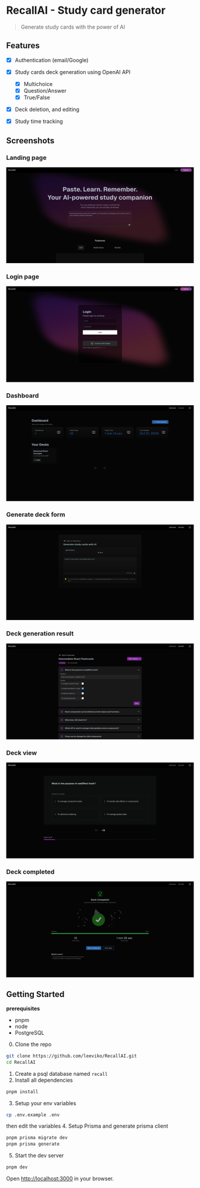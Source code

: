 # RecallAI - Study card generator

> Generate study cards with the power of AI

## Features

- [x] Authentication (email/Google)
- [x] Study cards deck generation using OpenAI API
    - [x] Multichoice
    - [x] Question/Answer
    - [x] True/False
- [x] Deck deletion, and editing
- [x] Study time tracking
 

## Screenshots

### Landing page

![Landing page](screenshots/landing.png)

### Login page

![Login page](screenshots/login.png)

### Dashboard 

![Dashboard](screenshots/dashboard.png)

### Generate deck form 

![Generate](screenshots/generate.png)

### Deck generation result 

![Result](screenshots/result.png)

### Deck view 

![Deck view](screenshots/deck_view.png)

### Deck completed 

![Deck view](screenshots/deck_complete.png)

## Getting Started

**prerequisites**
- pnpm
- node
- PostgreSQL


0. Clone the repo
```bash
git clone https://github.com/leeviko/RecallAI.git
cd RecallAI
```
1. Create a psql database named `recall`
2. Install all dependencies
```bash
pnpm install
```
3. Setup your env variables
```bash
cp .env.example .env
```
then edit the variables
4. Setup Prisma and generate prisma client
```bash
pnpm prisma migrate dev
pnpm prisma generate
```
5. Start the dev server
```bash
pnpm dev
```


Open [http://localhost:3000](http://localhost:3000) in your browser.

